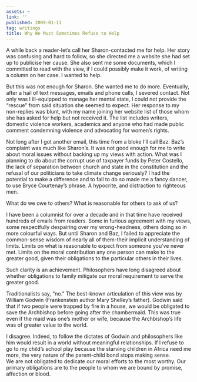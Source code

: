 ```yaml
---
assets: ~
link: ''
published: 2009-01-11
tag: writings
title: Why We Must Sometimes Refuse to Help
---
```

A while back a reader-let’s call her Sharon-contacted me for help. Her
story was confusing and hard to follow, so she directed me a website she
had set up to publicise her cause. She also sent me some documents,
which I committed to read with the view, if I could possibly make it
work, of writing a column on her case. I wanted to help.

But this was not enough for Sharon. She wanted me to do more.
Eventually, after a hail of text messages, emails and phone calls, I
severed contact. Not only was I ill-equipped to manage her mental state,
I could not provide the “rescue” from said situation she seemed to
expect. Her response to my non-replies was blunt, with my name joining
her website list of those whom she has asked for help but not received
it. The list includes writers, domestic violence workers, academics and
anyone who had made public comment condemning violence and advocating
for women’s rights.

Not long after I got another email, this time from a bloke I’ll call
Baz. Baz’s complaint was much like Sharon’s. It was not good enough for
me to write about moral issues without backing up my views with action.
What was I planning to do about the corrupt use of taxpayer funds by
Peter Costello, the lack of separation between church and state in the
constitution and the refusal of our politicians to take climate change
seriously? I had the potential to make a difference and to fail to do so
made me a fancy dancer, to use Bryce Courtenay’s phrase. A hypocrite,
and distraction to righteous men.

What do we owe to others? What is reasonable for others to ask of us?

I have been a columnist for over a decade and in that time have received
hundreds of emails from readers. Some in furious agreement with my
views, some respectfully despairing over my wrong-headness, others doing
so in more colourful ways. But until Sharon and Baz, I failed to
appreciate the common-sense wisdom of nearly all of them-their implicit
understanding of limits. Limits on what is reasonable to expect from
someone you’ve never met. Limits on the moral contribution any one
person can make to the greater good, given their obligations to the
particular others in their lives.

Such clarity is an achievement. Philosophers have long disagreed about
whether obligations to family mitigate our moral requirement to serve
the greater good.

Traditionalists say, “no.” The best-known articulation of this view was
by William Godwin (Frankenstein author Mary Shelley’s father). Godwin
said that if two people were trapped by fire in a house, we would be
obligated to save the Archbishop before going after the chambermaid.
This was true even if the maid was one’s mother or wife, because the
Archbishop’s life was of greater value to the world.

I disagree. Indeed, to follow the dictates of Godwin and philosophers
like him would result in a world without meaningful relationships. If I
refuse to go to my child’s school play because the starving children in
Africa need me more, the very nature of the parent-child bond stops
making sense.\
We are not obligated to dedicate our moral efforts to the most worthy.
Our primary obligations are to the people to whom we are bound by
promise, affection or blood.
